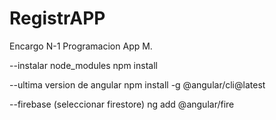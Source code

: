 # RegistrAPP
Encargo N-1 Programacion App M.

--instalar node_modules
npm install

--ultima version de angular
npm install -g @angular/cli@latest

--firebase (seleccionar firestore)
ng add @angular/fire
